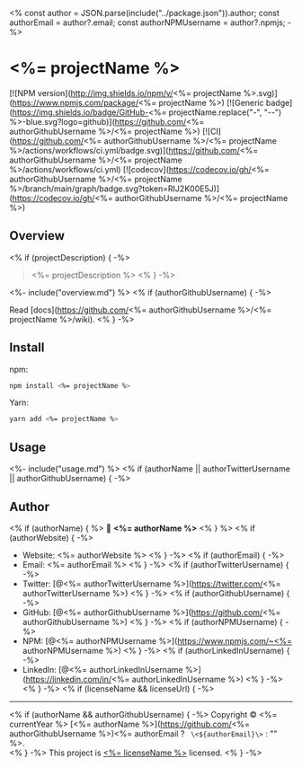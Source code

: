 <% const author = JSON.parse(include("../package.json")).author;
  const authorEmail = author?.email;
  const authorNPMUsername = author?.npmjs;
-%>
# <%= projectName %>
[![NPM version](http://img.shields.io/npm/v/<%= projectName %>.svg)](https://www.npmjs.com/package/<%= projectName %>)
[![Generic badge](https://img.shields.io/badge/GitHub-<%= projectName.replace("-", "--") %>-blue.svg?logo=github)](https://github.com/<%= authorGithubUsername %>/<%= projectName %>)
[![CI](https://github.com/<%= authorGithubUsername %>/<%= projectName %>/actions/workflows/ci.yml/badge.svg)](https://github.com/<%= authorGithubUsername %>/<%= projectName %>/actions/workflows/ci.yml)
[![codecov](https://codecov.io/gh/<%= authorGithubUsername %>/<%= projectName %>/branch/main/graph/badge.svg?token=RIJ2K00E5J)](https://codecov.io/gh/<%= authorGithubUsername %>/<%= projectName %>)

## Overview
<% if (projectDescription) { -%>
> <%= projectDescription %>
<% } -%>

<%- include("overview.md") %>
<% if (authorGithubUsername) { -%>

Read [docs](https://github.com/<%= authorGithubUsername %>/<%= projectName %>/wiki).
<% } -%>

## Install
npm:
```sh
npm install <%= projectName %>
```
Yarn:

```sh
yarn add <%= projectName %>
```
## Usage
<%- include("usage.md") %>
<% if (authorName || authorTwitterUsername || authorGithubUsername) { -%>
## Author
<% if (authorName) { %>
👤 **<%= authorName %>**
<% } %>
<% if (authorWebsite) { -%>
* Website: <%= authorWebsite %>
<% } -%>
<% if (authorEmail) { -%>
* Email: <%= authorEmail %>
<% } -%>
<% if (authorTwitterUsername) { -%>
* Twitter: [@<%= authorTwitterUsername %>](https://twitter.com/<%= authorTwitterUsername %>)
<% } -%>
<% if (authorGithubUsername) { -%>
* GitHub: [@<%= authorGithubUsername %>](https://github.com/<%= authorGithubUsername %>)
<% } -%>
<% if (authorNPMUsername) { -%>
* NPM: [@<%= authorNPMUsername %>](https://www.npmjs.com/~<%= authorNPMUsername %>)
<% } -%>
<% if (authorLinkedInUsername) { -%>
* LinkedIn: [@<%= authorLinkedInUsername %>](https://linkedin.com/in/<%= authorLinkedInUsername %>)
<% } -%>
<% } -%>
<% if (licenseName && licenseUrl) { -%>
---
<% if (authorName && authorGithubUsername) { -%>
Copyright © <%= currentYear %> [<%= authorName %>](https://github.com/<%= authorGithubUsername %>)<%= authorEmail ? ` \<${authorEmail}\>` : "" %>.<br />
<% } -%>
This project is [<%= licenseName %>](<%= licenseUrl %>) licensed.
<% } -%>

